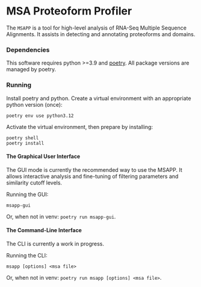 # MSA Proteoform Profiler

The `MSAPP` is a tool for high-level analysis of RNA-Seq Multiple Sequence Alignments.
It assists in detecting and annotating proteoforms and domains.


### Dependencies

This software requires python >=3.9 and [poetry](https://github.com/python-poetry/poetry).
All package versions are managed by poetry.

### Running

Install poetry and python.
Create a virtual environment with an appropriate python version (once):

```
poetry env use python3.12
```

Activate the virtual environment, then prepare by installing:
```
poetry shell
poetry install
```

#### The Graphical User Interface

The GUI mode is currently the recommended way to use the MSAPP. It allows interactive analysis and fine-tuning of filtering parameters and similarity cutoff levels.

Running the GUI:
```
msapp-gui
```

Or, when not in venv: `poetry run msapp-gui`.


#### The Command-Line Interface

The CLI is currently a work in progress.

Running the CLI:
```
msapp [options] <msa file>
```

Or, when not in venv: `poetry run msapp [options] <msa file>`.

